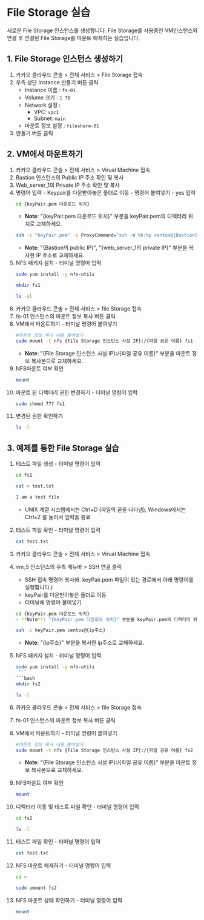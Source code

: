 # File Storage 실습

새로운 File Storage 인스턴스를 생성합니다. File Storage를 사용중인 VM인스턴스와 연결 후 연결된 File Storage를 마운트 해제하는 실습입니다.

## 1. File Storage 인스턴스 생성하기


1. 카카오 클라우드 콘솔 > 전체 서비스 > File Storage 접속
2. 우측 상단 Instance 만들기 버튼 클릭
     - Instance 이름 : `fs-01`
     - Volume 크기 : `1 TB`
     - Network 설정 : 
          - VPC: `vpc1`
          - Subnet: `main`
     - 마운트 정보 설정 : `fileshare-01`
3. 만들기 버튼 클릭

## 2. VM에서 마운트하기


1. 카카오 클라우드 콘솔 > 전체 서비스 > Virual Machine 접속
2. Bastion 인스턴스의 Public IP 주소 확인 및 복사
3. Web_server_1의 Private IP 주소 확인 및 복사
4. 명령어 입력
          - Keypair를 다운받아놓은 폴더로 이동
          - 명령어 붙여넣기
          - yes  입력
     ```bash
     cd {keyPair.pem 다운로드 위치}
     ```
     - **Note**: "{keyPair.pem 다운로드 위치}" 부분을 keyPair.pem의 디렉터리 위치로 교체하세요.
     ```bash
     ssh -i "keyPair.pem" -o ProxyCommand="ssh -W %h:%p centos@{Bastion의 public IP} -i keyPair.pem" centos@{Web_server_1의 private IP}
     ```
     - **Note**: "{Bastion의 public IP}", "{web_server_1의 private IP}" 부분을 복사한 IP 주소로 교체하세요.
5. NFS 패키지 설치 - 터미널 명령어 입력
     ```bash
     sudo yum install -y nfs-utils
     ```
     ```bash 
     mkdir fs1
     ```
     ```bash
     ls -al
     ```
6. 카카오 클라우드 콘솔 > 전체 서비스 > file Storage 접속
7. fs-01 인스턴스의 마운트 정보 복사 버튼 클릭
8. VM에서 마운트하기 - 터미널 명령어 붙여넣기
     ```bash
     #마운트 정보 복사 내용 붙여넣기
     sudo mount -t nfs {File Storage 인스턴스 사설 IP}:/{파일 공유 이름} fs1
     ```
     - **Note**: "{File Storage 인스턴스 사설 IP}:/{파일 공유 이름}" 부분을 마운트 정보 복사본으로 교체하세요.
9. NFS마운트 여부 확인
     ```bash
     mount
     ```
10. 마운트 된 디렉터리 권한 변경하기 - 터미널 명령어 입력
     ```bash
     sudo chmod 777 fs1
     ```
11. 변경된 권한 확인하기
     ```bash
     ls -l
     ```

## 3. 예제를 통한 File Storage 실습


1. 테스트 파일 생성 - 터미널 명령어 입력
     ```bash
     cd fs1
     ```
     ```bash
     cat > test.txt
     ```
     ```bash
     I am a test file
     ```
     - UNIX 계열 시스템에서는 Ctrl+D (파일의 끝을 나타냄), Windows에서는 Ctrl+Z 를 눌러서 입력을 종료
2. 테스트 파일 확인 - 터미널 명령어 입력
     ```bash
     cat test.txt
     ```
3. 카카오 클라우드 콘솔 > 전체 서비스 > Virual Machine 접속
4. vm_5 인스턴스의 우측 메뉴바 > SSH 연결 클릭
     - SSH 접속 명령어 복사(6. keyPair.pem 파일이 있는 경로에서 아래 명령어를 실행합니다.)
     - keyPair를 다운받아놓은 폴더로 이동
     - 터미널에 명령어 붙여넣기

     ```bash
     cd {keyPair.pem 다운로드 위치}
     - **Note**: "{keyPair.pem 다운로드 위치}" 부분을 keyPair.pem의 디렉터리 위치로 교체하세요.
     ```
     ```bash
     ssh -i keyPair.pem centos@{ip주소}
     ```
     - **Note**: "{ip주소}" 부분을 복사한 ip주소로 교체하세요.
5. NFS 패키지 설치 - 터미널 명령어 입력
     ```bash
     sudo yum install -y nfs-utils
      ```
     ```bash 
     mkdir fs2
     ```
     ```bash
     ls -l
     ```
6. 카카오 클라우드 콘솔 > 전체 서비스 > file Storage 접속
7. fs-01 인스턴스의 마운트 정보 복사 버튼 클릭
8. VM에서 마운트하기 - 터미널 명령어 붙여넣기
     ```bash
     #마운트 정보 복사 내용 붙여넣기
     sudo mount -t nfs {File Storage 인스턴스 사설 IP}:/{파일 공유 이름} fs2
     ```
     - **Note**: "{File Storage 인스턴스 사설 IP}:/{파일 공유 이름}" 부분을 마운트 정보 복사본으로 교체하세요.
9. NFS마운트 여부 확인
     ```bash
     mount
     ```
10. 디렉터리 이동 및 테스트 파일 확인 - 터미널 명령어 입력
     ```bash
     cd fs2
     ```
     ```bash
     ls -l
     ```
11. 테스트 파일 확인 - 터미널 명령어 입력
     ```bash
     cat test.txt
     ```
12. NFS 마운트 해제하기 - 터미널 명령어 입력
     ```bash
     cd ~
     ```
     ```bash
     sudo umount fs2
     ```
13. NFS 마운트 상태 확인하기 - 터미널 명령어 입력
     ```bash
     mount
     ```
